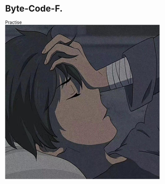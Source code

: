 # Byte-Code-F.
Practise
![](https://github.com/ZhengZhenQun/Byte-Code-F./blob/master/images/u%3D1469384526%2C816064109%26fm%3D11%26gp%3D0.jpg)
